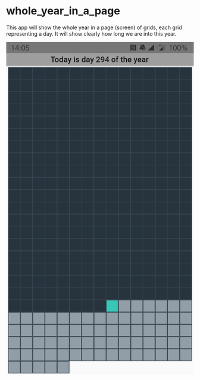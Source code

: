 # whole_year_in_a_page

This app will show the whole year in a page (screen) of grids, each grid representing a day. It will show clearly how long we are into this year.

![The app screenshot](screenshot.jpg "The app screenshot")
